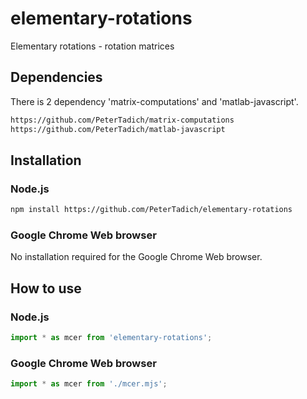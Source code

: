 # elementary-rotations
Elementary rotations - rotation matrices

## Dependencies

There is 2 dependency 'matrix-computations' and 'matlab-javascript'.

```bash
https://github.com/PeterTadich/matrix-computations
https://github.com/PeterTadich/matlab-javascript
```

## Installation

### Node.js

```bash
npm install https://github.com/PeterTadich/elementary-rotations
```

### Google Chrome Web browser

No installation required for the Google Chrome Web browser.

## How to use

### Node.js

```js
import * as mcer from 'elementary-rotations';
```

### Google Chrome Web browser

```js
import * as mcer from './mcer.mjs';
```